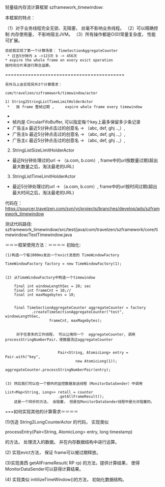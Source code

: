 轻量级内存流计算框架   szframework_timewindow:


本框架的特点：

（1）对于业务线程完全无锁、无阻塞， 丝毫不影响业务线程。
（2）可以精确控制 内存使用量， 不影响宿主JVM。
（3）所有操作都是O(0)常量复杂度， 性能可扩展。



	目前我实现了第一个计算场景： TimeSectionAggregateCounter
	 * 过去5分钟内 a ->123次 b -> 456次
    * expire the whole frame on every evict operation
	按时间分片来进行聚合运算。
	
==========================================	
	
	另外马上会实现另外3个计算需求：
	
	com/travelzen/szframework/timewindow/actor
	
	1) String2StringListTimeLimitHolderActor
	 *   按 frame 整帧过期 ,     expire whole frame every timewindow
 *   
 *   帧内是    CircularFifoBuffer, 可以指定每个key上最多保留多少条记录  
 *   广告主a 最近5分钟点击过的创意名 -> （abc, def, ghj ..,）,
 *   广告主b 最近5分钟点击过的创意名 -> （abc, def, ghj ..,）,
 *   广告主c 最近5分钟点击过的创意名 -> （abc, def, ghj ..,）,
 
   2) StringListSizeLimitHolderActor
 *    最近N分钟处理过的url -> （a.com, b.com）, frame中的url按数量过期(超出最大数量之后，淘汰最老的URL)
 
 
  3) StringListTimeLimitHolderActor
   *   最近5分钟处理过的url -> （a.com, b.com）, frame中的url按时间过期(超出最大时间之后，淘汰最老的URL)
 
 
	
	

代码在：
https://sourcer.travelzen.com/svn/yr/projects/branches/develop/ads/szframework_timewindow


测试代码路径:  
	 szframework_timewindow/src/test/java/com/travelzen/szframework/core/timewindow/TestTimewindow.java
	 
＝＝＝框架使用方法：＝＝＝＝
初始化:

	(1)构造一个每1000ms发出一个evict消息的 TimeWindowFactory
   
	TimeWindowFactory factory = new TimeWindowFactory(1);


	(2) 从TimeWindowFactory中构造一个timewindow

		final int windowLengthSec = 20; sec 
		final int frameCnt = 10;//  
		final int maxMagebytes = 10;
		
		
		final TimeSectionAggregateCounter aggregateCounter = factory
				.createTimeSectionAggregateCounter("test", windowLengthSec,
						frameCnt, maxMagebytes);

		 
		 对于任意多的工作线程， 可以公用同一个  aggregateCounter, 调用processStringNumberPair，使数据流过aggregateCounter
		 
		 
							Pair<String, AtomicLong> entry = Pair.with("key",
									new AtomicLong(1));
							aggregateCounter.processStringNumberPair(entry);
							
							
	(3) 然后我们可以在一个额外的监控数据发送线程（MonitorDataSender）中调用
	
	List<Map<String, Long>> retall = counter
							.getAllFrameResult();
		这是一个同步的方法， 会阻塞， 但是在MonitorDataSender线程中是允许阻塞的。
		
		


===如何实现其他的计算需求＝＝＝＝
		
(1)仿造 String2LongCounterActor 的代码， 实现类似	

 processEntry(Pair<String, AtomicLong> entry, long timestamp)
		
的方法， 处理流入的数据。 并在内存数据结构中进行运算。

(2) 实现evict方法， 保证 frame可以被过期释放。

(3)实现类西 getAllFrameResult( RP rp) 的方法，提供计算结果， 使得MonitorDataSender可以获得计算结果。

(4) 实现类似 initilizeTimeWindow()的方法， 初始化数据结构。



		
		
							
							
							
